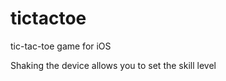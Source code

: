 tictactoe
=========

tic-tac-toe game for iOS

Shaking the device allows you to set the skill level
